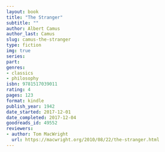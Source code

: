 ```yaml
---
layout: book
title: "The Stranger"
subtitle: ""
author: Albert Camus
author_last: Camus
slug: camus-the-stranger
type: fiction
img: true
series: 
part: 
genres:
- classics
- philosophy
isbn: 9781517039011
rating: 4
pages: 123
format: kindle
publish_year: 1942
date_started: 2017-12-01
date_completed: 2017-12-04
goodreads_id: 49552
reviewers:
- author: Tom MacWright
  url: https://macwright.org/2010/08/22/the-stranger.html
---
```

